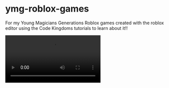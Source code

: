# ymg-roblox-games
For my Young Magicians Generations Roblox games created with the roblox editor using the Code Kingdoms tutorials to learn about it!!

![Video of The Roblox and Code Kingdoms](video-1544047870.mp4)

